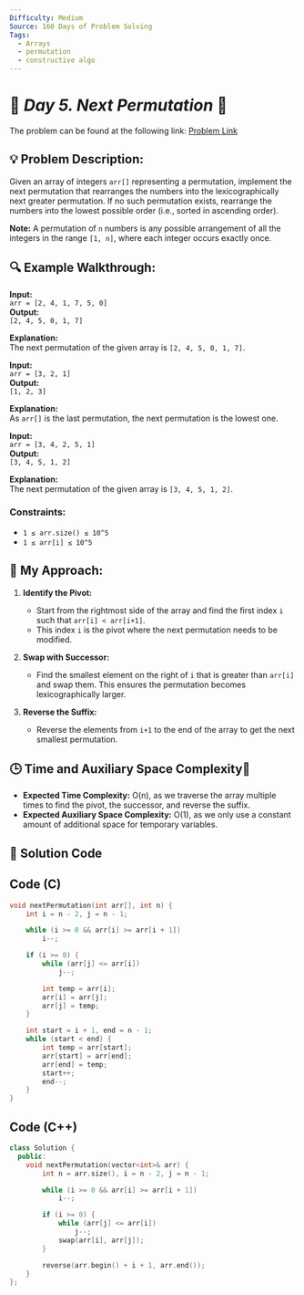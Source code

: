 ```yaml
---
Difficulty: Medium
Source: 160 Days of Problem Solving
Tags:
  - Arrays
  - permutation
  - constructive algo
---
```


# 🚀 _Day 5. Next Permutation_ 🧠

The problem can be found at the following link: [Problem Link](https://www.geeksforgeeks.org/batch/gfg-160-problems/track/arrays-gfg-160/problem/next-permutation5226)


## 💡 **Problem Description:**

Given an array of integers `arr[]` representing a permutation, implement the next permutation that rearranges the numbers into the lexicographically next greater permutation. If no such permutation exists, rearrange the numbers into the lowest possible order (i.e., sorted in ascending order).

**Note:** A permutation of `n` numbers is any possible arrangement of all the integers in the range `[1, n]`, where each integer occurs exactly once.

## 🔍 **Example Walkthrough:**

**Input:**  
`arr = [2, 4, 1, 7, 5, 0]`  
**Output:**  
`[2, 4, 5, 0, 1, 7]`  

**Explanation:**  
The next permutation of the given array is `[2, 4, 5, 0, 1, 7]`.

**Input:**  
`arr = [3, 2, 1]`  
**Output:**  
`[1, 2, 3]`  

**Explanation:**  
As `arr[]` is the last permutation, the next permutation is the lowest one.

**Input:**  
`arr = [3, 4, 2, 5, 1]`  
**Output:**  
`[3, 4, 5, 1, 2]`  

**Explanation:**  
The next permutation of the given array is `[3, 4, 5, 1, 2]`.

### Constraints:
- `1 ≤ arr.size() ≤ 10^5`
- `1 ≤ arr[i] ≤ 10^5`


## 🎯 **My Approach:**

1. **Identify the Pivot:**
   - Start from the rightmost side of the array and find the first index `i` such that `arr[i] < arr[i+1]`.
   - This index `i` is the pivot where the next permutation needs to be modified.

2. **Swap with Successor:**
   - Find the smallest element on the right of `i` that is greater than `arr[i]` and swap them. This ensures the permutation becomes lexicographically larger.

3. **Reverse the Suffix:**
   - Reverse the elements from `i+1` to the end of the array to get the next smallest permutation.


## 🕒 **Time and Auxiliary Space Complexity**📝

- **Expected Time Complexity:** O(n), as we traverse the array multiple times to find the pivot, the successor, and reverse the suffix.  
- **Expected Auxiliary Space Complexity:** O(1), as we only use a constant amount of additional space for temporary variables.

## 📝 **Solution Code**


## Code (C)

```c
void nextPermutation(int arr[], int n) {
    int i = n - 2, j = n - 1;

    while (i >= 0 && arr[i] >= arr[i + 1])
        i--;

    if (i >= 0) {
        while (arr[j] <= arr[i])
            j--;

        int temp = arr[i];
        arr[i] = arr[j];
        arr[j] = temp;
    }

    int start = i + 1, end = n - 1;
    while (start < end) {
        int temp = arr[start];
        arr[start] = arr[end];
        arr[end] = temp;
        start++;
        end--;
    }
}
```


## Code (C++)

```cpp
class Solution {
  public:
    void nextPermutation(vector<int>& arr) {
        int n = arr.size(), i = n - 2, j = n - 1;

        while (i >= 0 && arr[i] >= arr[i + 1]) 
            i--;

        if (i >= 0) {
            while (arr[j] <= arr[i]) 
                j--;
            swap(arr[i], arr[j]);
        }

        reverse(arr.begin() + i + 1, arr.end());
    }
};
```


